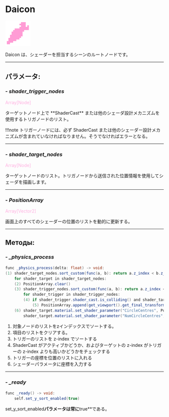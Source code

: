 # Daicon

![daicon.png](../assets/images/daicon.png)

Daicon は、シェーダーを担当するシーンのルートノードです。

---
## **パラメータ**:

### - *shader_trigger_nodes*
<p style="color:#ffb0e0;">Array[Node]</p>
ターゲットノード上で **ShaderCast** または他のシェーダ設計メカニズムを使用するトリガノードのリスト。

!!!note
	トリガーノードには、必ず ShaderCast または他のシェーダー設計メカニズムが含まれていなければなりません。そうでなければエラーとなる。
	
---
### - *shader_target_nodes*
<p style="color:#ffb0e0;">Array[Node]</p>
ターゲットノードのリスト。トリガノードから送信された位置情報を使用してシェーダを描画します。

---
### - *PositionArray*
<p style="color:#ffb0e0;">Array[Vector2]</p>
画面上のすべてのシェーダーの位置のリストを動的に更新する。

---
## **Методы**:

### - *_physics_process*

```java
func _physics_process(delta: float) -> void:
(1) shader_target_nodes.sort_custom(func(a, b): return a.z_index < b.z_index)
	for shader_target in shader_target_nodes:
	(2) PositionArray.clear()
	(3) shader_trigger_nodes.sort_custom(func(a, b): return a.z_index < b.z_index)
		for shader_trigger in shader_trigger_nodes:
		(4) if shader_trigger.shader_cast.is_colliding() and shader_target.z_index >= shader_trigger.z_index:
			(5) PositionArray.append(get_viewport().get_final_transform() * shader_trigger.get_global_transform_with_canvas() * Vector2(0,0))
	(6) shader_target.material.set_shader_parameter("CircleCentres", PositionArray)
		shader_target.material.set_shader_parameter("NumCircleCentres", PositionArray.size())
```

1. 対象ノードのリストをzインデックスでソートする。
2. 項目のリストをクリアする。
3. トリガーのリストを z-index でソートする
4. ShaderCast がアクティブかどうか、およびターゲットの z-index がトリガーの z-index よりも高いかどうかをチェックする
5. トリガーの座標を位置のリストに入れる
6. シェーダーパラメータに座標を入力する

---
### - *_ready*

```java
func _ready() -> void:
	self.set_y_sort_enabled(true)
```

set_y_sort_enabled**パラメータは常に**true**である。